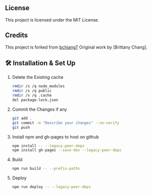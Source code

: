 ## License
This project is licensed under the MIT License.

## Credits
This project is forked from [bchiang7](https://github.com/bchiang7/v4)
Original work by [Brittany Chang].

## 🛠 Installation & Set Up



1. Delete the Existing cache

   ```sh
   rmdir /s /q node_modules
   rmdir /s /q public
   rmdir /s /q .cache
   del package-lock.json
   ```

2. Commit the Changes if any

   ```sh
   git add .
   git commit -m "Describe your changes" --no-verify
   git push
   ```

3. Install npm and gh-pages to host on github

   ```sh
   npm install -- --legacy-peer-deps
   npm install gh-pages --save-dev --legacy-peer-deps
   ```

4. Build

   ```sh
   npm run build -- --prefix-paths
   ```

5. Deploy

   ```sh
   npm run deploy -- --legacy-peer-deps
   ```
